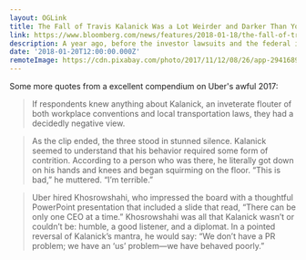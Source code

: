 ```yaml
---
layout: OGLink
title: The Fall of Travis Kalanick Was a Lot Weirder and Darker Than You Thought
link: https://www.bloomberg.com/news/features/2018-01-18/the-fall-of-travis-kalanick-was-a-lot-weirder-and-darker-than-you-thought
description: A year ago, before the investor lawsuits and the federal investigations, before the mass resignations, and before the connotation of the word “Uber” shifted from “world’s most valuable startup” to “world’s most dysfunctional,” Uber’s executives sat around a hotel conference room table in San Francisco, trying to convince their chief executive officer, Travis Kalanick, that the company had a major problem—him.
date: '2018-01-20T12:00:00.000Z'
remoteImage: https://cdn.pixabay.com/photo/2017/11/12/08/26/app-2941689_1280.jpg
---
```


Some more quotes from a excellent compendium on Uber's awful 2017:

> If respondents knew anything about Kalanick, an inveterate flouter of both workplace conventions and local transportation laws, they had a decidedly negative view.

> As the clip ended, the three stood in stunned silence. Kalanick seemed to understand that his behavior required some form of contrition. According to a person who was there, he literally got down on his hands and knees and began squirming on the floor. “This is bad,” he muttered. “I’m terrible.”

> Uber hired Khosrowshahi, who impressed the board with a thoughtful PowerPoint presentation that included a slide that read, “There can be only one CEO at a time.” Khosrowshahi was all that Kalanick wasn’t or couldn’t be: humble, a good listener, and a diplomat. In a pointed reversal of Kalanick’s mantra, he would say: “We don’t have a PR problem; we have an ‘us’ problem—we have behaved poorly.”

